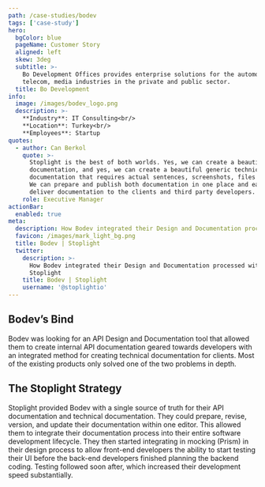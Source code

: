 ```yaml
---
path: /case-studies/bodev
tags: ['case-study']
hero:
  bgColor: blue
  pageName: Customer Story
  aligned: left
  skew: 3deg
  subtitle: >-
    Bo Development Offices provides enterprise solutions for the automotive,
    telecom, media industries in the private and public sector.
  title: Bo Development
info:
  image: /images/bodev_logo.png
  description: >-
    **Industry**: IT Consulting<br/>
    **Location**: Turkey<br/>
    **Employees**: Startup
quotes:
  - author: Can Berkol
    quote: >-
      Stoplight is the best of both worlds. Yes, we can create a beautiful API
      documentation, and yes, we can create a beautiful generic technical
      documentation that requires actual sentences, screenshots, files and more.
      We can prepare and publish both documentation in one place and easily
      deliver documentation to the clients and third party developers.
    role: Executive Manager
actionBar:
  enabled: true
meta:
  description: How Bodev integrated their Design and Documentation processed with Stoplight
  favicon: /images/mark_light_bg.png
  title: Bodev | Stoplight
  twitter:
    description: >-
      How Bodev integrated their Design and Documentation processed with
      Stoplight
    title: Bodev | Stoplight
    username: '@stoplightio'
---
```


## Bodev’s Bind

Bodev was looking for an API Design and Documentation tool that allowed them to create internal API documentation geared towards developers with an integrated method for creating technical documentation for clients. Most of the existing products only solved one of the two problems in depth.

## The Stoplight Strategy

Stoplight provided Bodev with a single source of truth for their API documentation and technical documentation. They could prepare, revise, version, and update their documentation within one editor. This allowed them to integrate their documentation process into their entire software development lifecycle. They then started integrating in mocking (Prism) in their design process to allow front-end developers the ability to start testing their UI before the back-end developers finished planning the backend coding. Testing followed soon after, which increased their development speed substantially.
